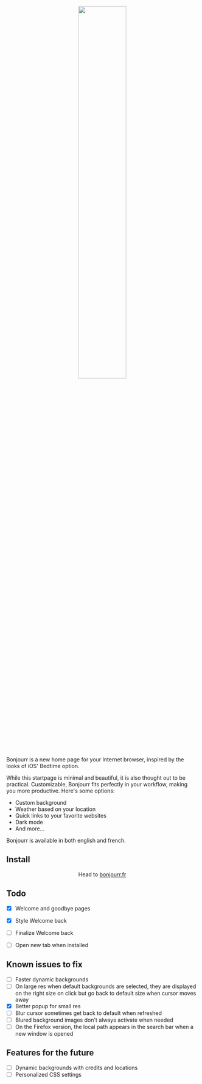 <p align="center">
  <img src="https://raw.githubusercontent.com/victorazevedo-me/Bonjourr/master/src/images/popup/bonjourrpopup.png" width="50%"></img>
</p>


Bonjourr is a new home page for your Internet browser, inspired by the looks of iOS' Bedtime option.

While this startpage is minimal and beautiful, it is also thought out to be practical. Customizable, Bonjourr fits perfectly in your workflow, making you more productive. Here's some options:

* Custom background
* Weather based on your location
* Quick links to your favorite websites
* Dark mode
* And more...

Bonjourr is available in both english and french.

## Install

<p align="center">Head to <a href="https://bonjourr.fr">bonjourr.fr</a></p>

## Todo

- [x] Welcome and goodbye pages
- [x] Style Welcome back
- [ ] Finalize Welcome back
- [ ] Open new tab when installed


## Known issues to fix

- [ ] Faster dynamic backgrounds
- [ ] On large res when default backgrounds are selected, they are displayed on the right size on click but go back to default size when cursor moves away
- [x] Better popup for small res
- [ ] Blur cursor sometimes get back to default when refreshed
- [ ] Blured background images don't always activate when needed
- [ ] On the Firefox version, the local path appears in the search bar when a new window is opened

## Features for the future

- [ ] Dynamic backgrounds with credits and locations
- [ ] Personalized CSS settings